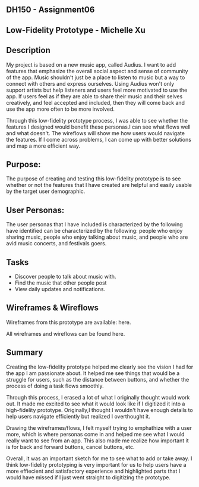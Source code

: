 ## DH150 - Assignment06
## Low-Fidelity Prototype - Michelle Xu 

## Description 
My project is based on a new music app, called Audius. I want to add features that emphasize the overall social aspect and sense of community of the app. Music shouldn't just be a place to listen to music but a way to connect with others and express ourselves. Using Audius won't only support artists but help listeners and users feel more motivated to use the app. If users feel as if they are able to share their music and their selves creatively, and feel accepted and included, then they will come back and use the app more often to be more involved. 

Through this low-fidelity prototype process, I was able to see whether the features I designed would benefit these personas.I can see what flows well and what doesn't. The wireflows will show me how users would navigate the features. If I come across problems, I can come up with better solutions and map a more efficient way.

## Purpose:
The purpose of creating and testing this low-fidelity prototype is to see whether or not the features that I have created are helpful and  easily usable by the target user demographic.

## User Personas:
The user personas that I have included is characterized by the following have identified can be characterized by the following: people who enjoy sharing music, people who enjoy talking about music, and people who are avid music concerts, and festivals goers. 

## Tasks
- Discover people to talk about music with. 
- Find the music that other people post
- View daily updates and notifications.

## Wireframes & Wireflows
Wireframes from this prototype are available: here.

All wireframes and wireflows can be found here.

## Summary
Creating the low-fidelity prototype helped me clearly see the vision I had for the app I am passionate about. It helped me see things that would be a struggle for users, such as the distance between buttons, and whether the process of doing a task flows smoothly. 

Through this process, I erased a lot of what I originally thought would work out. It made me excited to see what it would look like if I digitized it into a high-fidelity prototype. Originally,I thought I wouldn't have enough details to help users navigate efficiently but realized I overthought it. 

Drawing the wireframes/flows, I felt myself trying to emphathize with a user more, which is where personas come in and helped me see what I would really want to see from an app. This also made me realize how important it is for back and forward buttons, cancel buttons, etc. 

Overall, it was an important sketch for me to see what to add or take away. I think low-fidelity prototyping is very important for us to help users have a more effiecient and satisfactory experience and highlighted parts that I would have missed if I just went straight to digitizing the prototype. 
